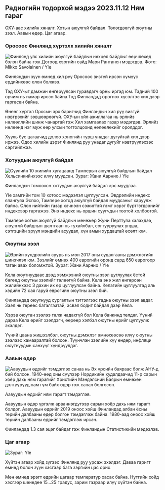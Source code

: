 ## Радиогийн тодорхой мэдээ 2023.11.12 Ням гараг

ОХУ-аас хилийн хяналт. Хотын аюулгүй байдал. Төлөгдөөгүй оюутны зээл. Аавын өдөр. Цаг агаар.

### Оросоос Финлянд хүртэлх хилийн хяналт

![Финлянд улс хилийн аюулгүй байдлын нөхцөл байдлыг өөрчлөхөд бэлэн байна гэж Дотоод хэргийн сайд Мари Рантанен мэдэгдэв. Фото: Mikko Savolainen / Yle](https://images.cdn.yle.fi/image/upload/c_crop,h_2720,w_4836,x_0,y_450/ar_1.7777777777777777,c_fill,g_faces,w_06/h_06q_auto:eco/f_auto/fl_lossy/v1695988171/39-11790926516b884859ee)

Финляндын зүүн өмнөд хил рүү Оросоос визгүй ирсэн хүмүүс ердийнхөөс олон болжээ.

Тэд ОХУ-ыг дамжин өнгөрүүлсэн гуравдагч орны иргэд юм. Тэдний 100 орчим нь намар ирсэн байна.Тэд Финландад орогнох хүсэлтээ хил дээр гаргасан байна.

Өнөөг хүртэл Оросын эрх баригчид Финландын хил рүү визгүй нэвтрэхийг зөвшөөрөөгүй. ОХУ-ын үйл ажиллагаа нь эрлийз нөлөөллийн шинж чанартай гэж Хил хамгаалах газар мэдэгдэв. Эрлийз нөлөөнд нэг муж өөр улсын тогтолцоонд нөлөөлөхийг оролддог.

Хууль бус цагаачид долоо хоногийн турш унадаг дугуйтай хил дээр иржээ. Одоо хилийн цэрэг Финлянд руу унадаг дугуйг нэвтрүүлэхээс сэргийлжээ.

### Хотуудын аюулгүй байдал

![Сүүлийн 10 жилийн хугацаанд Тамперын аюулгүй байдлын байдал Хельсинкийнхээс илүү муудсан. Зураг: Жани Аарнио / Yle](https://images.cdn.yle.fi/image/upload/c_crop,h_2687,w_4777,x_1,y_258/ar_1.7777777777777777,c_fill,g_faces,w16/d/d.q_auto:eco/f_auto/fl_lossy/v1699517677/39-1197321654a95de6dbe7)

Финландын томоохон хотуудын аюулгүй байдал эрс муудлаа.

Yle хамгийн том 10 хотоос мэдээлэл цуглуулсан. Эвдрэлийн индекс ялангуяа Эспоо, Тампере хотод аюулгүй байдал муудсаныг харуулж байна. Олон нийтийн газар хэчнээн сэжигтэй гэмт хэрэг бүртгэгдсэнийг индексээр гаргажээ. Энэ индекс нь оршин суугчдын тоотой холбоотой.

Тампере хотын аюулгүй байдлын менежер Жуни Перттула хэлэхдээ, аюулгүй байдлын шалтгаан нь тухайлбал, согтууруулах ундаа, сэтгэцийн эрүүл мэндийн асуудал, хүн амын хурдацтай өсөлт юм.

### Оюутны зээл

![Өрийн хүндрэлийн суурь нь мөн 2017 оны судалгааны дэмжлэгийн шинэчлэл юм. Зээлийг өмнөх 400 еврогийн оронд сард 650 еврогоор татан авах боломжтой. Зураг: Жани Аарнио / Yle](https://images.cdn.yle.fi/image/upload/c_crop,h_3078,w_5472,x_0,y_557/ar_1.7777777777777777,c_fill,g_faces,w_02/d_07/dq_auto:eco/f_auto/fl_lossy/v1694583672/39-1171262650149d3dfd0c)

Кела оюутнуудаас дээд хэмжээний оюутны зээл цуглуулах ёстой бөгөөд оюутны зээлийг төлөөгүй байна. Кела энэ жил өнгөрсөн жилийнхээс 3 дахин их өр цуглуулсан байна. Келагийн цуглуулгад аль хэдийн 72 сая гаруй еврогийн оюутны зээл бий.

Финландад оюутнууд сургалтын тэтгэлгээс гадна оюутны зээл авдаг. Зээл нь төрөөс баталгаатай, эсвэл бодит байдал дээр Кела.

Хэрэв оюутан зээлээ төлж чадахгүй бол Кела банкинд төлдөг. Үүний дараа Кела өрийг зээлдэгч, өөрөөр хэлбэл оюутны өрийг цуглуулж эхэлдэг.

Үүний цаана жишээлбэл, оюутны дэмжлэг өмнөхөөсөө илүү оюутны зээлээс хамааралтай болсон. Түүнчлэн зээлийн хүү өндөр, инфляци оюутнуудын санхүүг хүндрүүлдэг.

### Аавын өдөр

![Аавуудын өдрийг тэмдэглэх санаа нь Эх үрсийн баяраас болж АНУ-д бий болсон. 1940-өөд оны сүүлээр Нордикийн худалдаачид 11-р сарын хоёр дахь ням гарагийг Христийн Мэндэлсний Баярын өмнөхөн дэлгүүрүүд нам гүм байх өдөр гэж санал болгосон.](https://images.cdn.yle.fi/image/upload/c_crop,h_360,w_640,x_0,y_0/ar_1.7777777777777777,c_fill,g_faces,h_675,w_1200/dpr_1.0/q_auto:eco/f_auto/fl_lossy/v15103907547615)

Аавуудын өдрийг ням гарагт тэмдэглэв.

Аавуудын өдөр үргэлж арваннэгдүгээр сарын хоёр дахь ням гарагт болдог. Аавуудын өдрийг 2019 оноос хойш Финландад албан ёсны төрийн далбааны өдөр болгон тэмдэглэж байна. 1980-аад оноос хойш төрийн далбааны өдрийг тэмдэглэж ирсэн.

Финландад 1.3 сая эцэг байдаг гэж Финландын Статистикийн мэдээлэв.

### Цаг агаар

![ Зураг: Yle](https://images.cdn.yle.fi/image/upload/c_crop,h_1080,w_1919,x_0,y_0/ar_1.7777777777777777,c_fill,g_faces,h_675,w_1200/d_prq.au:eco/f_auto/fl_lossy/v1699803736/39-11995176550f22164d93)

Хүйтэн агаар хойд зүгээс Финлянд руу урсаж эхэлдэг. Даваа гаригт өмнөд болон зүүн хэсгээр бага зэргийн цас орно.

Мөн өмнөд эрэгт өдрийн цагаар температур хасах байна. Нутгийн хойд хэсгээр шөнөдөө 15\...25 градус, зарим газраар илүү хүйтэн байна.